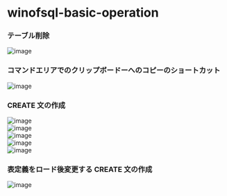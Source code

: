 # winofsql-basic-operation

### テーブル削除
![image](https://github.com/winofsql/winofsql-basic-operation/assets/1501327/5ec5b98e-afab-4dfa-99fd-0d0c273c6309)

### コマンドエリアでのクリップボードーへのコピーのショートカット
![image](https://github.com/winofsql/winofsql-basic-operation/assets/1501327/9e1f8f40-54ef-487e-a119-0ef7d5d99f0a)

### CREATE 文の作成
![image](https://github.com/winofsql/winofsql-basic-operation/assets/1501327/57701416-2881-4df1-86a7-cc6aea88c141)\
![image](https://github.com/winofsql/winofsql-basic-operation/assets/1501327/a3d5e81d-bce6-4818-96cd-d15d835b301c)\
![image](https://github.com/winofsql/winofsql-basic-operation/assets/1501327/ad824f8c-072a-43e6-922f-7842086ea2c6)\
![image](https://github.com/winofsql/winofsql-basic-operation/assets/1501327/e4d4e1e5-a0a3-409c-abd9-7b764c655274)\
![image](https://github.com/winofsql/winofsql-basic-operation/assets/1501327/d8005392-e029-43c4-99ff-9864435702e1)

### 表定義をロード後変更する CREATE 文の作成
![image](https://github.com/winofsql/winofsql-basic-operation/assets/1501327/6858af8e-2c59-40ca-a115-cbe2ec839cc9)







